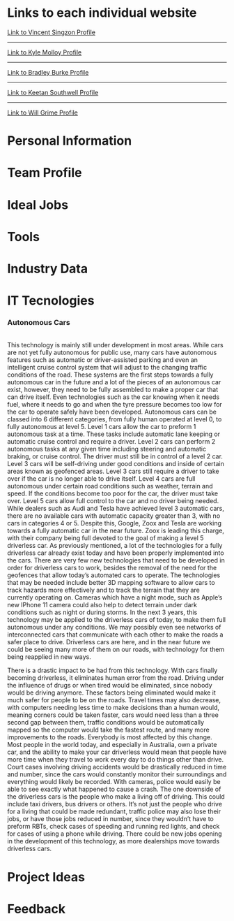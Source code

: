 

<html>

<head>
  <title> Group Assignment website </title>
</head>
   <body>

  <h1> Links to each individual website </h1>
  
<a href="https://vincentsingzon.github.io/myprofile/">Link to Vincent Singzon Profile</a>

<hr> 

<a href="https://kgm95.github.io/My-Profile/">Link to Kyle Molloy Profile</a>

<hr>

<a href="https://bburke2.github.io/MyProfile/">Link to Bradley Burke Profile</a>

<hr>

<a href="https://keetansouthwell.github.io/ITP-Assignment-1/">Link to Keetan Southwell Profile</a>

<hr>

<a href="https://github.com/WillDaWise/Assignment1/wiki">Link to Will Grime Profile</a>

<h1> Personal Information </h1>
<h1> Team Profile </h1>
<h1> Ideal Jobs </h1>
<h1> Tools </h1>
<h1> Industry Data </h1>
<h1> IT Tecnologies </h1>
<h3> Autonomous Cars </h3>
<br>
<span> This technology is mainly still under development in most areas. While cars are not yet fully autonomous for public use, many cars have autonomous features such as automatic or driver-assisted parking and even an intelligent cruise control system that will adjust to the changing traffic conditions of the road. These systems are the first steps towards a fully autonomous car in the future and a lot of the pieces of an autonomous car exist, however, they need to be fully assembled to make a proper car that can drive itself. Even technologies such as the car knowing when it needs fuel, where it needs to go and when the tyre pressure becomes too low for the car to operate safely have been developed. Autonomous cars can be classed into 6 different categories, from fully human operated at level 0, to fully autonomous at level 5. Level 1 cars allow the car to preform 1 autonomous task at a time. These tasks include automatic lane keeping or automatic cruise control and require a driver. Level 2 cars can perform 2 autonomous tasks at any given time including steering and automatic braking, or cruise control. The driver must still be in control of a level 2 car. Level 3  cars will be self-driving under good conditions and inside of certain areas known as geofenced areas. Level 3 cars still require a driver to take over if the car is no longer able to drive itself. Level 4 cars are full autonomous under certain road conditions such as weather, terrain and speed. If the conditions become too poor for the car, the driver must take over. Level 5 cars allow full control to the car and no driver being needed. While dealers such as Audi and Tesla have achieved level 3 automatic cars, there are no available cars with automatic capacity greater than 3, with no cars in categories 4 or 5. Despite this, Google,  Zoox and Tesla are working towards a fully automatic car in the near future. Zoox is leading this charge, with their company being full devoted to the goal of making a level 5 driverless car. As previously mentioned, a lot of the technologies for a fully driverless car already exist today and have been properly implemented into the cars. There are very few new technologies that need to be developed in order for driverless cars to work, besides the removal of the need for the geofences that allow today’s automated cars to operate. The technologies that may be needed include better 3D mapping software to allow cars to track hazards more effectively and to track the terrain that they are currently operating on. Cameras which have a night mode, such as Apple’s new IPhone 11 camera could also help to detect terrain under dark conditions such as night or during storms. In the next 3 years, this technology may be applied to the driverless cars of today, to make them full autonomous under any conditions. We may possibly even see networks of interconnected cars that communicate with each other to make the roads a safer place to drive. Driverless cars are here, and in the near future we could be seeing many more of them on our roads, with technology for them being reapplied in new ways.</span>

<span>There is a drastic impact to be had from this technology. With cars finally becoming driverless, it eliminates human error from the road. Driving under the influence of drugs or when tired would be eliminated, since nobody would be driving anymore. These factors being eliminated would make it much safer for people to be on the roads. Travel times may also decrease, with computers needing less time to make decisions than a human would, meaning corners could be taken faster, cars would need less than a three second gap between them, traffic conditions would be automatically mapped so the computer would take the fastest route, and many more improvements to the roads. Everybody is most affected by this change. Most people in the world today, and especially in Australia, own a private car, and the ability to make your car driverless would mean that people have more time when they travel to work every day to do things other than drive. Court cases involving driving accidents would be drastically reduced in time and number, since the cars would constantly monitor their surroundings and everything would likely be recorded. With cameras, police would easily be able to see exactly what happened to cause a crash. The one downside of the driverless cars is the people who make a living off of driving. This could include taxi drivers, bus drivers or others. It’s not just the people who drive for a living that could be made redundant, traffic police may also lose their jobs, or have those jobs reduced in number, since they wouldn’t have to preform RBTs, check cases of speeding and running red lights, and check for cases of using a phone while driving. There could be new jobs opening in the development of this technology, as more dealerships move towards driverless cars.
</span>
<h1> Project Ideas </h1>
<h1> Feedback </h1>

  </body>


  </html> 

